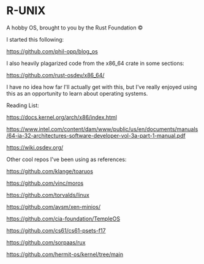 # R-UNIX 
A hobby OS, brought to you by the Rust Foundation ©️

I started this following: 

https://github.com/phil-opp/blog_os

I also heavily plagarized code from the x86_64 crate in some sections: 

https://github.com/rust-osdev/x86_64/

I have no idea how far I'll actually get with this, but I've really enjoyed using this as an opportunity to learn about operating systems. 

Reading List:

https://docs.kernel.org/arch/x86/index.html

https://www.intel.com/content/dam/www/public/us/en/documents/manuals/64-ia-32-architectures-software-developer-vol-3a-part-1-manual.pdf

https://wiki.osdev.org/


Other cool repos I've been using as references:

https://github.com/klange/toaruos

https://github.com/vinc/moros

https://github.com/torvalds/linux

https://github.com/avsm/xen-minios/

https://github.com/cia-foundation/TempleOS

https://github.com/cs61/cs61-psets-f17

https://github.com/sorpaas/rux

https://github.com/hermit-os/kernel/tree/main

